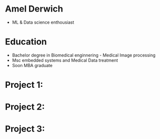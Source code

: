 # Amel Derwich
* ML & Data science enthousiast 

# Education
* Bachelor degree in Biomedical enginnering - Medical Image processing 
* Msc embedded systems and Medical Data treatment 
* Soon MBA graduate 

# Project 1: 
# Project 2:
# Project 3: 


